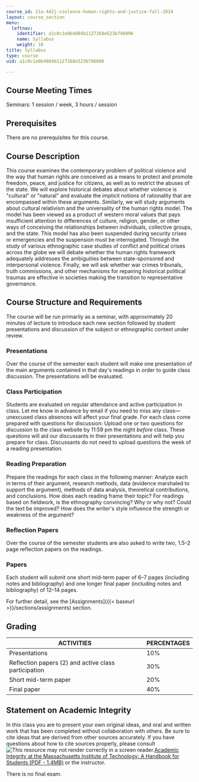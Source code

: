 ```yaml
---
course_id: 21a-442j-violence-human-rights-and-justice-fall-2014
layout: course_section
menu:
  leftnav:
    identifier: a1c0c1e0b4804b1127268e523b796096
    name: Syllabus
    weight: 10
title: Syllabus
type: course
uid: a1c0c1e0b4804b1127268e523b796096

---
```


Course Meeting Times
--------------------

Seminars: 1 session / week, 3 hours / session

Prerequisites
-------------

There are no prerequisites for this course.

Course Description
------------------

This course examines the contemporary problem of political violence and the way that human rights are conceived as a means to protect and promote freedom, peace, and justice for citizens, as well as to restrict the abuses of the state. We will explore historical debates about whether violence is "cultural" or "natural" and evaluate the implicit notions of rationality that are encompassed within these arguments. Similarly, we will study arguments about cultural relativism and the universality of the human rights model. The model has been viewed as a product of western moral values that pays insufficient attention to differences of culture, religion, gender, or other ways of conceiving the relationships between individuals, collective groups, and the state. This model has also been suspended during security crises or emergencies and the suspension must be interrogated. Through the study of various ethnographic case studies of conflict and political crises across the globe we will debate whether the human rights framework adequately addresses the ambiguities between state-sponsored and interpersonal violence. Finally, we will ask whether war crimes tribunals, truth commissions, and other mechanisms for repairing historical political traumas are effective in societies making the transition to representative governance.

Course Structure and Requirements
---------------------------------

The course will be run primarily as a seminar, with approximately 20 minutes of lecture to introduce each new section followed by student presentations and discussion of the subject or ethnographic context under review.

### Presentations

Over the course of the semester each student will make one presentation of the main arguments contained in that day's readings in order to guide class discussion. The presentations will be evaluated.

### Class Participation

Students are evaluated on regular attendance and active participation in class. Let me know in advance by email if you need to miss any class—unexcused class absences will affect your final grade. For each class come prepared with questions for discussion: Upload one or two questions for discussion to the class website by 11:59 pm the night _before_ class. These questions will aid our discussants in their presentations and will help you prepare for class. Discussants do not need to upload questions the week of a reading presentation.

### Reading Preparation

Prepare the readings for each class in the following manner: Analyze each in terms of their argument, research methods, data (evidence marshaled to support the argument), methods of data analysis, theoretical contributions, and conclusions. How does each reading frame their topic? For readings based on fieldwork, is the ethnography convincing? Why or why not? Could the text be improved? How does the writer's style influence the strength or weakness of the argument?

### Reflection Papers

Over the course of the semester students are also asked to write two, 1.5–2 page reflection papers on the readings.

### Papers

Each student will submit one short mid-term paper of 6–7 pages (including notes and bibliography) and one longer final paper (including notes and bibliography) of 12–14 pages.

For further detail, see the [Assignments]({{< baseurl >}}/sections/assignments) section.

Grading
-------

| ACTIVITIES | PERCENTAGES |
| --- | --- |
| Presentations | 10% |
| Reflection papers (2) and active class participation | 30% |
| Short mid-term paper | 20% |
| Final paper | 40% 

Statement on Academic Integrity
-------------------------------

In this class you are to present your own original ideas, and oral and written work that has been completed without collaboration with others. Be sure to cite ideas that are derived from other sources accurately. If you have questions about how to cite sources properly, please consult ![This resource may not render correctly in a screen reader.](/images/inacessible.gif)[Academic Integrity at the Massachusetts Institute of Technology: A Handbook for Students (PDF - 1.4MB)](http://web.mit.edu/academicintegrity/handbook/handbook.pdf) or the instructor.

There is no final exam.